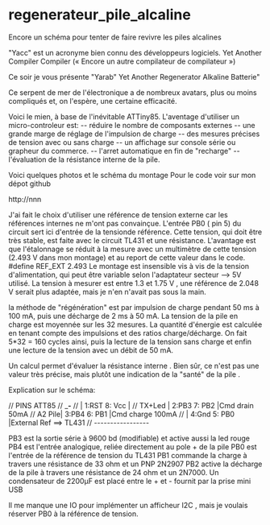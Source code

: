 # regenerateur_pile_alcaline
Encore un schéma pour tenter de faire revivre les piles alcalines


"Yacc" est un acronyme bien connu des développeurs logiciels.
Yet Another Compiler Compiler (« Encore un autre compilateur de compilateur »)

Ce soir je vous présente "Yarab" 
Yet Another Regenerator Alkaline Batterie"

Ce serpent de mer de l'électronique a de nombreux avatars, plus ou moins compliqués et, on l'espère, une certaine efficacité.

Voici le mien, à base de l'inévitable ATTiny85.
L'aventage d'utiliser un micro-controleur est:
-- réduire le nombre de  composants externes
-- une grande marge de réglage de l'impulsion de charge
-- des mesures précises de tension avec ou sans charge
-- un affichage sur console série ou grapheur du commerce.
-- l'arret automatique en fin de "recharge"
-- l'évaluation de la résistance interne de la pile.

Voici quelques photos et le schéma du montage
Pour le code voir sur mon dépot github

http://nnn 

J'ai fait le choix d'utiliser une référence de tension externe car les références internes
ne m'ont pas convainçue.
L'entrée PB0 ( pin 5) du circuit sert ici d'entrée de la tensionde référence. 
Cette tension, qui doit être très stable, est faite avec le circuit TL431 et une résistance.
L'avantage est que l'étalonnage se réduit à la mesure avec un multimètre de cette tension (2.493 V dans mon montage) et au report de cette valeur dans le code.
#define  REF_EXT      2.493
Le montage est insensible vis à vis de la tension d'alimentation, qui peut être variable selon 
l'adaptateur secteur --> 5V utilisé.
La tension à mesurer est entre 1.3 et 1.75 V , une référence de 2.048 V serait plus adaptée, mais je n'en n'avait pas sous la main.

la méthode de "régénération" est par impulsion de charge pendant 50 ms à 100 mA, puis une décharge de 2 ms à 50 mA.
La tension de la pile en charge est moyennée sur les 32 mesures. La quantité d'énergie est calculée en tenant compte des impulsions et des ratios charge/décharge.
On fait 5*32 = 160 cycles ainsi, puis la lecture de la tension sans charge et enfin une lecture de la tension avec un débit de 50 mA.

Un calcul permet d'évaluer la résistance interne . Bien sûr, ce n'est pas une valeur très précise, mais plutôt une indication de la "santé" de la pile .

Explication sur le schéma:

// PINS    ATT85
//        ________-_______
//        | 1:RST  8: Vcc |
// TX+Led | 2:PB3  7: PB2 |Cmd drain 50mA
// A2 Pile| 3:PB4  6: PB1 |Cmd charge 100mA
//        | 4:Gnd  5: PB0 |External Ref ==> TL431
//        -----------------

PB3 est la sortie série à 9600 bd (modifiable) et active aussi la led rouge 
PB4 est l'entrée analogique, reliée directement au pole + de la pile
PB0 est l'entrée de la référence de tension du TL431
PB1 commande la charge à travers une résistance de 33 ohm et un PNP 2N2907
PB2 active la décharge de la pile à travers une résistance de 24 ohm et un 2N7000.
Un condensateur de 2200µF est placé entre le + et - fournit par la prise mini USB 

Il me manque une IO pour implémenter un afficheur I2C , mais je voulais réserver PB0 à la référence de tension.
 


